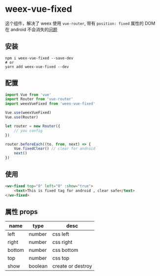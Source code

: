 # weex-vue-fixed

这个组件，解决了 weex 使用 `vue-router`, 带有 `position: fixed` 属性的 DOM 
在 android 不会消失的[问题](https://github.com/alibaba/weex/issues/2310)

## 安装

```
npm i weex-vue-fixed --save-dev
# or
yarn add weex-vue-fixed --dev
```

## 配置

```js
import Vue from 'vue'
import Router from 'vue-router'
import weexVueFixed from 'weex-vue-fixed'

Vue.use(weexVueFixed)
Vue.use(Router)

let router = new Router({
    // you config
})

router.beforeEach((to, from, next) => {
    Vue.fixedClear() // clear for android
    next()
})
```

## 使用

```html
<wv-fixed top="0" left="0" :show="true">
    <text>This is fixed tag for android , clear safe</text>
</wv-fixed>
```

## 属性 props

| name   | type    |  desc      |
|--------|---------|------------|
| left   | number  | css left   |
| right  | number  | css right  |
| bottom | number  | css bottom |
| top    | number  | css top    |
| show   | boolean | create or destroy |
